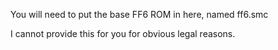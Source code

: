 You will need to put the base FF6 ROM in here, named ff6.smc

I cannot provide this for you for obvious legal reasons.